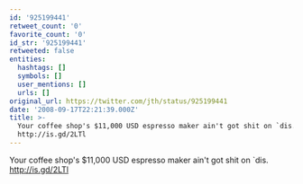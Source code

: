 ```yaml
---
id: '925199441'
retweet_count: '0'
favorite_count: '0'
id_str: '925199441'
retweeted: false
entities:
  hashtags: []
  symbols: []
  user_mentions: []
  urls: []
original_url: https://twitter.com/jth/status/925199441
date: '2008-09-17T22:21:39.000Z'
title: >-
  Your coffee shop's $11,000 USD espresso maker ain't got shit on `dis.
  http://is.gd/2LTl
---
```


Your coffee shop's $11,000 USD espresso maker ain't got shit on `dis. http://is.gd/2LTl